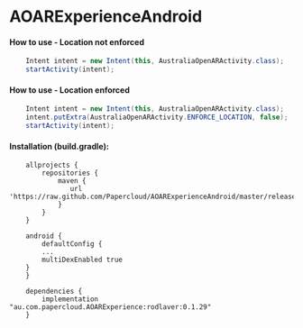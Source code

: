# AOARExperienceAndroid
#### How to use - Location not enforced
```java
    Intent intent = new Intent(this, AustraliaOpenARActivity.class);
    startActivity(intent);
```
#### How to use - Location enforced
```java
    Intent intent = new Intent(this, AustraliaOpenARActivity.class);
    intent.putExtra(AustraliaOpenARActivity.ENFORCE_LOCATION, false);
    startActivity(intent);
```

#### Installation (build.gradle):
```
    allprojects {
        repositories {
            maven {
               url 'https://raw.github.com/Papercloud/AOARExperienceAndroid/master/releases/'
            }
        }
    }
    
    android {
    	defaultConfig {
	    ...
	    multiDexEnabled true
	}
    }
	
    dependencies {
        implementation "au.com.papercloud.AOARExperience:rodlaver:0.1.29"
    }
```
